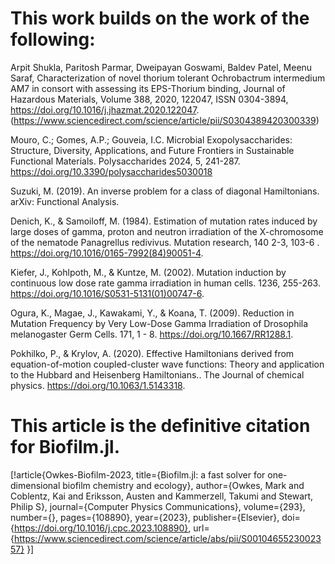 # This work builds on the work of the following:

Arpit Shukla, Paritosh Parmar, Dweipayan Goswami, Baldev Patel, Meenu Saraf,
Characterization of novel thorium tolerant Ochrobactrum intermedium AM7 in consort with assessing its EPS-Thorium binding,
Journal of Hazardous Materials,
Volume 388, 2020, 122047, ISSN 0304-3894,
https://doi.org/10.1016/j.jhazmat.2020.122047.
(https://www.sciencedirect.com/science/article/pii/S0304389420300339)

Mouro, C.; Gomes, A.P.; Gouveia, I.C. 
Microbial Exopolysaccharides: Structure, Diversity, Applications, and Future Frontiers in Sustainable Functional Materials. 
Polysaccharides 2024, 5, 241-287. https://doi.org/10.3390/polysaccharides5030018

Suzuki, M. (2019). An inverse problem for a class of diagonal Hamiltonians. arXiv: Functional Analysis.

Denich, K., & Samoiloff, M. (1984). 
Estimation of mutation rates induced by large doses of gamma, proton and neutron irradiation of the X-chromosome of the nematode Panagrellus redivivus.
Mutation research, 140 2-3, 103-6 . https://doi.org/10.1016/0165-7992(84)90051-4.

Kiefer, J., Kohlpoth, M., & Kuntze, M. (2002). Mutation induction by continuous low dose rate gamma irradiation in human cells.
1236, 255-263. https://doi.org/10.1016/S0531-5131(01)00747-6.

Ogura, K., Magae, J., Kawakami, Y., & Koana, T. (2009). 
Reduction in Mutation Frequency by Very Low-Dose Gamma Irradiation of Drosophila melanogaster Germ Cells. 
171, 1 - 8. https://doi.org/10.1667/RR1288.1.

Pokhilko, P., & Krylov, A. (2020). Effective Hamiltonians derived from equation-of-motion coupled-cluster wave functions: Theory and application to the Hubbard and Heisenberg Hamiltonians.. 
The Journal of chemical physics. https://doi.org/10.1063/1.5143318.

# This article is the definitive citation for Biofilm.jl.
[!article{Owkes-Biofilm-2023,
    title={Biofilm.jl: a fast solver for one-dimensional biofilm chemistry and ecology},
    author={Owkes, Mark and Coblentz, Kai and Eriksson, Austen and Kammerzell, Takumi and Stewart, Philip S},
    journal={Computer Physics Communications},
    volume={293},
    number={},
    pages={108890},
    year={2023},
    publisher={Elsevier},
    doi={https://doi.org/10.1016/j.cpc.2023.108890},
    url={https://www.sciencedirect.com/science/article/abs/pii/S0010465523002357}
}]

